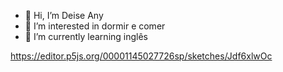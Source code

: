 - 👋 Hi, I’m Deise Any 
- 👀 I’m interested in dormir e comer 
- 🌱 I’m currently learning inglês

https://editor.p5js.org/00001145027726sp/sketches/Jdf6xlwOc
